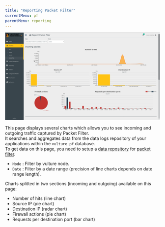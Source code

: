 ```yaml
---
title: "Reporting Packet Filter"
currentMenu: pf
parentMenu: reporting
---
```


![Vulture GUI](/doc/img/report_pf.png)

This page displays several charts which allows you to see incoming and outgoing traffic captured by Packet Filter.<br/>
It searches and aggregates data from the data logs repository of your applications within the `vulture pf` database.<br/>
To get data on this page, you need to setup a [data repository](/doc/repositories/repo.html) for [packet filter](/doc/waf/pf.html).<br/>

- `Node` : Filter by vulture node.
- `Date` : Filter by a date range (precision of line charts depends on date range length).

Charts splitted in two sections (incoming and outgoing) available on this page:
- Number of hits (line chart)
- Source IP (pie chart)
- Destination IP (radar chart)
- Firewall actions (pie chart)
- Requests per destination port (bar chart)
